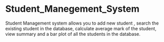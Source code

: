 # Student_Manegement_System
Student Management system allows you to add new student , search the existing student in the database, calculate average mark of the student, view summary  and a bar plot of all the students in the database.
